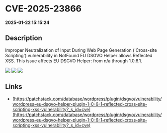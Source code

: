 # CVE-2025-23866

**2025-01-22 15:15:24**

## Description
Improper Neutralization of Input During Web Page Generation ('Cross-site Scripting') vulnerability in NotFound EU DSGVO Helper allows Reflected XSS. This issue affects EU DSGVO Helper: from n/a through 1.0.6.1.

![](https://img.shields.io/static/v1?label=Score&message=7.1&color=red)
![](https://img.shields.io/static/v1?label=Severity&message=HIGH&color=red)
![](https://img.shields.io/static/v1?label=CWE&message=XSS&color=green)

## Links
- [https://patchstack.com/database/wordpress/plugin/dsgvo/vulnerability/wordpress-eu-dsgvo-helper-plugin-1-0-6-1-reflected-cross-site-scripting-xss-vulnerability?_s_id=cve](https://patchstack.com/database/wordpress/plugin/dsgvo/vulnerability/wordpress-eu-dsgvo-helper-plugin-1-0-6-1-reflected-cross-site-scripting-xss-vulnerability?_s_id=cve)
